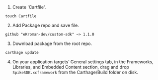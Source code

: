 1) Create 'Cartfile'.
```
touch Cartfile
```
2) Add Package repo and save file.
```
github "eKroman-dev/custom-sdk" ~> 1.1.0
```
3) Download package from the root repo.
```
carthage update
```
4) On your application targets’ General settings tab, in the Frameworks, Libraries, and Embedded Content section, drag and drop `SpikeSDK.xcframework` from the Carthage/Build folder on disk.
